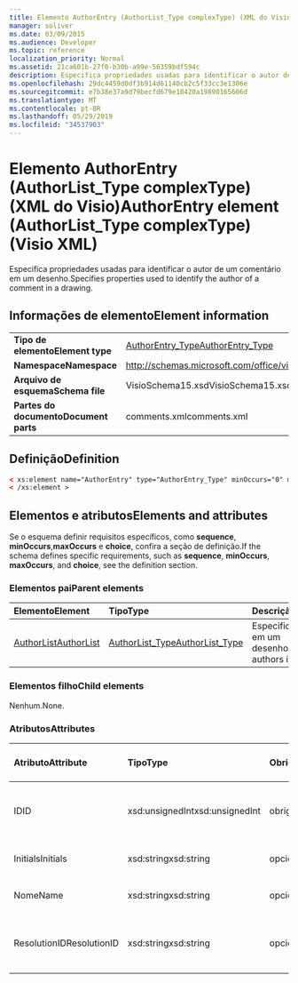 ```yaml
---
title: Elemento AuthorEntry (AuthorList_Type complexType) (XML do Visio)
manager: soliver
ms.date: 03/09/2015
ms.audience: Developer
ms.topic: reference
localization_priority: Normal
ms.assetid: 21ca601b-27f0-b30b-a99e-56359bdf594c
description: Especifica propriedades usadas para identificar o autor de um comentário em um desenho.
ms.openlocfilehash: 29dc4459d0df3b914d61140cb2c5f33cc3e1306e
ms.sourcegitcommit: e7b38e37a9d79becfd679e10420a19890165606d
ms.translationtype: MT
ms.contentlocale: pt-BR
ms.lasthandoff: 05/29/2019
ms.locfileid: "34537903"
---
```

# <a name="authorentry-element-authorlisttype-complextype-visio-xml"></a><span data-ttu-id="244ef-103">Elemento AuthorEntry (AuthorList_Type complexType) (XML do Visio)</span><span class="sxs-lookup"><span data-stu-id="244ef-103">AuthorEntry element (AuthorList_Type complexType) (Visio XML)</span></span>

<span data-ttu-id="244ef-104">Especifica propriedades usadas para identificar o autor de um comentário em um desenho.</span><span class="sxs-lookup"><span data-stu-id="244ef-104">Specifies properties used to identify the author of a comment in a drawing.</span></span>
  
## <a name="element-information"></a><span data-ttu-id="244ef-105">Informações de elemento</span><span class="sxs-lookup"><span data-stu-id="244ef-105">Element information</span></span>

|||
|:-----|:-----|
|<span data-ttu-id="244ef-106">**Tipo de elemento**</span><span class="sxs-lookup"><span data-stu-id="244ef-106">**Element type**</span></span> <br/> |[<span data-ttu-id="244ef-107">AuthorEntry_Type</span><span class="sxs-lookup"><span data-stu-id="244ef-107">AuthorEntry_Type</span></span>](authorentry_type-complextypevisio-xml.md) <br/> |
|<span data-ttu-id="244ef-108">**Namespace**</span><span class="sxs-lookup"><span data-stu-id="244ef-108">**Namespace**</span></span> <br/> |http://schemas.microsoft.com/office/visio/2012/main  <br/> |
|<span data-ttu-id="244ef-109">**Arquivo de esquema**</span><span class="sxs-lookup"><span data-stu-id="244ef-109">**Schema file**</span></span> <br/> |<span data-ttu-id="244ef-110">VisioSchema15.xsd</span><span class="sxs-lookup"><span data-stu-id="244ef-110">VisioSchema15.xsd</span></span>  <br/> |
|<span data-ttu-id="244ef-111">**Partes do documento**</span><span class="sxs-lookup"><span data-stu-id="244ef-111">**Document parts**</span></span> <br/> |<span data-ttu-id="244ef-112">comments.xml</span><span class="sxs-lookup"><span data-stu-id="244ef-112">comments.xml</span></span>  <br/> |
   
## <a name="definition"></a><span data-ttu-id="244ef-113">Definição</span><span class="sxs-lookup"><span data-stu-id="244ef-113">Definition</span></span>

```XML
< xs:element name="AuthorEntry" type="AuthorEntry_Type" minOccurs="0" maxOccurs="unbounded" >
< /xs:element >
```

## <a name="elements-and-attributes"></a><span data-ttu-id="244ef-114">Elementos e atributos</span><span class="sxs-lookup"><span data-stu-id="244ef-114">Elements and attributes</span></span>

<span data-ttu-id="244ef-115">Se o esquema definir requisitos específicos, como **sequence**, **minOccurs**,**maxOccurs** e **choice**, confira a seção de definição.</span><span class="sxs-lookup"><span data-stu-id="244ef-115">If the schema defines specific requirements, such as **sequence**, **minOccurs**, **maxOccurs**, and **choice**, see the definition section.</span></span> 
  
### <a name="parent-elements"></a><span data-ttu-id="244ef-116">Elementos pai</span><span class="sxs-lookup"><span data-stu-id="244ef-116">Parent elements</span></span>

|<span data-ttu-id="244ef-117">**Elemento**</span><span class="sxs-lookup"><span data-stu-id="244ef-117">**Element**</span></span>|<span data-ttu-id="244ef-118">**Tipo**</span><span class="sxs-lookup"><span data-stu-id="244ef-118">**Type**</span></span>|<span data-ttu-id="244ef-119">**Descrição**</span><span class="sxs-lookup"><span data-stu-id="244ef-119">**Description**</span></span>|
|:-----|:-----|:-----|
|[<span data-ttu-id="244ef-120">AuthorList</span><span class="sxs-lookup"><span data-stu-id="244ef-120">AuthorList</span></span>](authorlist-element-comments_type-complextypevisio-xml.md) <br/> |[<span data-ttu-id="244ef-121">AuthorList_Type</span><span class="sxs-lookup"><span data-stu-id="244ef-121">AuthorList_Type</span></span>](authorlist_type-complextypevisio-xml.md) <br/> |<span data-ttu-id="244ef-122">Especifica os autores em um desenho.</span><span class="sxs-lookup"><span data-stu-id="244ef-122">Specifies the authors in a drawing.</span></span>  <br/> |
   
### <a name="child-elements"></a><span data-ttu-id="244ef-123">Elementos filho</span><span class="sxs-lookup"><span data-stu-id="244ef-123">Child elements</span></span>

<span data-ttu-id="244ef-124">Nenhum.</span><span class="sxs-lookup"><span data-stu-id="244ef-124">None.</span></span>
  
### <a name="attributes"></a><span data-ttu-id="244ef-125">Atributos</span><span class="sxs-lookup"><span data-stu-id="244ef-125">Attributes</span></span>

|<span data-ttu-id="244ef-126">**Atributo**</span><span class="sxs-lookup"><span data-stu-id="244ef-126">**Attribute**</span></span>|<span data-ttu-id="244ef-127">**Tipo**</span><span class="sxs-lookup"><span data-stu-id="244ef-127">**Type**</span></span>|<span data-ttu-id="244ef-128">**Obrigatório**</span><span class="sxs-lookup"><span data-stu-id="244ef-128">**Required**</span></span>|<span data-ttu-id="244ef-129">**Descrição**</span><span class="sxs-lookup"><span data-stu-id="244ef-129">**Description**</span></span>|<span data-ttu-id="244ef-130">**Valores possíveis**</span><span class="sxs-lookup"><span data-stu-id="244ef-130">**Possible values**</span></span>|
|:-----|:-----|:-----|:-----|:-----|
|<span data-ttu-id="244ef-131">ID</span><span class="sxs-lookup"><span data-stu-id="244ef-131">ID</span></span>  <br/> |<span data-ttu-id="244ef-132">xsd:unsignedInt</span><span class="sxs-lookup"><span data-stu-id="244ef-132">xsd:unsignedInt</span></span>  <br/> |<span data-ttu-id="244ef-133">obrigatório</span><span class="sxs-lookup"><span data-stu-id="244ef-133">required</span></span>  <br/> |<span data-ttu-id="244ef-134">Valor baseado em um que identifica o autor.</span><span class="sxs-lookup"><span data-stu-id="244ef-134">A one-based value that identifies the author.</span></span>  <br/> |<span data-ttu-id="244ef-135">Valores do tipo xsd:unsignedInt.</span><span class="sxs-lookup"><span data-stu-id="244ef-135">Values of the xsd:unsignedInt type.</span></span>  <br/> |
|<span data-ttu-id="244ef-136">Initials</span><span class="sxs-lookup"><span data-stu-id="244ef-136">Initials</span></span>  <br/> |<span data-ttu-id="244ef-137">xsd:string</span><span class="sxs-lookup"><span data-stu-id="244ef-137">xsd:string</span></span>  <br/> |<span data-ttu-id="244ef-138">opcional</span><span class="sxs-lookup"><span data-stu-id="244ef-138">optional</span></span>  <br/> |<span data-ttu-id="244ef-139">As iniciais do autor.</span><span class="sxs-lookup"><span data-stu-id="244ef-139">The initials of the author.</span></span>  <br/> |<span data-ttu-id="244ef-140">Valores do tipo xsd:string.</span><span class="sxs-lookup"><span data-stu-id="244ef-140">Values of the xsd:string type.</span></span>  <br/> |
|<span data-ttu-id="244ef-141">Nome</span><span class="sxs-lookup"><span data-stu-id="244ef-141">Name</span></span>  <br/> |<span data-ttu-id="244ef-142">xsd:string</span><span class="sxs-lookup"><span data-stu-id="244ef-142">xsd:string</span></span>  <br/> |<span data-ttu-id="244ef-143">opcional</span><span class="sxs-lookup"><span data-stu-id="244ef-143">optional</span></span>  <br/> |<span data-ttu-id="244ef-144">O nome do autor.</span><span class="sxs-lookup"><span data-stu-id="244ef-144">The name of the author.</span></span>  <br/> |<span data-ttu-id="244ef-145">Valores do tipo xsd:string.</span><span class="sxs-lookup"><span data-stu-id="244ef-145">Values of the xsd:string type.</span></span>  <br/> |
|<span data-ttu-id="244ef-146">ResolutionID</span><span class="sxs-lookup"><span data-stu-id="244ef-146">ResolutionID</span></span>  <br/> |<span data-ttu-id="244ef-147">xsd:string</span><span class="sxs-lookup"><span data-stu-id="244ef-147">xsd:string</span></span>  <br/> |<span data-ttu-id="244ef-148">opcional</span><span class="sxs-lookup"><span data-stu-id="244ef-148">optional</span></span>  <br/> |<span data-ttu-id="244ef-149">Um identificador exclusivo do usuário.</span><span class="sxs-lookup"><span data-stu-id="244ef-149">A unique identifier for the author.</span></span>  <br/> |<span data-ttu-id="244ef-150">Valores do tipo xsd:string.</span><span class="sxs-lookup"><span data-stu-id="244ef-150">Values of the xsd:string type.</span></span>  <br/> |
   

